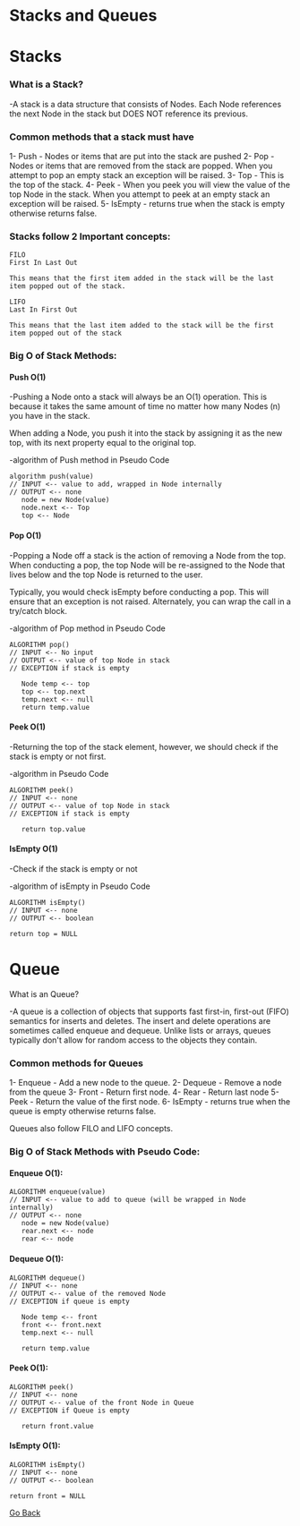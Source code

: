 # Stacks and Queues


# Stacks

### What is a Stack?

-A stack is a data structure that consists of Nodes. Each Node references the next Node in the stack but DOES NOT reference its previous.


### Common methods that a stack must have

1- Push - Nodes or items that are put into the stack are pushed
2- Pop - Nodes or items that are removed from the stack are popped. When you attempt to pop an empty stack an exception will be raised.
3- Top - This is the top of the stack.
4- Peek - When you peek you will view the value of the top Node in the stack. When you attempt to peek at an empty stack an exception will be raised.
5- IsEmpty - returns true when the stack is empty otherwise returns false.



### Stacks follow 2 Important concepts:

```
FILO
First In Last Out

This means that the first item added in the stack will be the last item popped out of the stack.

LIFO
Last In First Out

This means that the last item added to the stack will be the first item popped out of the stack
```

### Big O of Stack Methods:

#### Push O(1)

-Pushing a Node onto a stack will always be an O(1) operation. This is because it takes the same amount of time no matter how many Nodes (n) you have in the stack.

When adding a Node, you push it into the stack by assigning it as the new top, with its next property equal to the original top.

-algorithm of Push method in Pseudo Code
```
algorithm push(value)
// INPUT <-- value to add, wrapped in Node internally
// OUTPUT <-- none
   node = new Node(value)
   node.next <-- Top
   top <-- Node
```

#### Pop O(1)

-Popping a Node off a stack is the action of removing a Node from the top. When conducting a pop, the top Node will be re-assigned to the Node that lives below and the top Node is returned to the user.

Typically, you would check isEmpty before conducting a pop. This will ensure that an exception is not raised. Alternately, you can wrap the call in a try/catch block.

-algorithm of Pop method in Pseudo Code
```
ALGORITHM pop()
// INPUT <-- No input
// OUTPUT <-- value of top Node in stack
// EXCEPTION if stack is empty

   Node temp <-- top
   top <-- top.next
   temp.next <-- null
   return temp.value
```

#### Peek O(1)

-Returning the top of the stack element, however, we should check if the stack is empty or not first.

-algorithm in Pseudo Code
```
ALGORITHM peek()
// INPUT <-- none
// OUTPUT <-- value of top Node in stack
// EXCEPTION if stack is empty

   return top.value
```

#### IsEmpty O(1)

-Check if the stack is empty or not


-algorithm of isEmpty in Pseudo Code
```
ALGORITHM isEmpty()
// INPUT <-- none
// OUTPUT <-- boolean

return top = NULL
```


# Queue

What is an Queue?

-A queue is a collection of objects that supports fast first-in, first-out (FIFO) semantics for inserts and deletes. The insert and delete operations are sometimes called enqueue and dequeue. Unlike lists or arrays, queues typically don't allow for random access to the objects they contain.


### Common methods for Queues

1- Enqueue - Add a new node to the queue.
2- Dequeue - Remove a node from the queue
3- Front - Return first node.
4- Rear - Return last node
5- Peek - Return the value of the first node.
6- IsEmpty - returns true when the queue is empty otherwise returns false.


Queues also follow FILO and LIFO concepts.


### Big O of Stack Methods with Pseudo Code:

#### Enqueue O(1):

```
ALGORITHM enqueue(value)
// INPUT <-- value to add to queue (will be wrapped in Node internally)
// OUTPUT <-- none
   node = new Node(value)
   rear.next <-- node
   rear <-- node
```


#### Dequeue O(1):

```
ALGORITHM dequeue()
// INPUT <-- none
// OUTPUT <-- value of the removed Node
// EXCEPTION if queue is empty

   Node temp <-- front
   front <-- front.next
   temp.next <-- null

   return temp.value
```


#### Peek O(1):

```
ALGORITHM peek()
// INPUT <-- none
// OUTPUT <-- value of the front Node in Queue
// EXCEPTION if Queue is empty

   return front.value
```

#### IsEmpty O(1):

```
ALGORITHM isEmpty()
// INPUT <-- none
// OUTPUT <-- boolean

return front = NULL
```



[Go Back](https://musaabshalaldeh.github.io/reading-notes/)